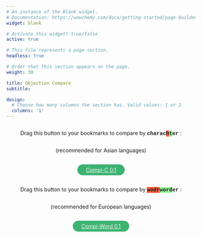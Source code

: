```yaml
---
# An instance of the Blank widget.
# Documentation: https://wowchemy.com/docs/getting-started/page-builder/
widget: blank

# Activate this widget? true/false
active: true

# This file represents a page section.
headless: true

# Order that this section appears on the page.
weight: 30

title: Objection Compare
subtitle:

design:
  # Choose how many columns the section has. Valid values: 1 or 2.
  columns: '1'
---
```


<div style="display:flex;flex-direction:column;align-items:center;justify-content:center;">
<p>Drag this button to your bookmarks to compare by <span style="font-family: 'Courier New', monospace; background-color:white; font-weight: bold;">charac<span style="background-color:tomato;">h</span><span style="background-color:palegreen;">t</span>er</span> :
</p>
 <p>
   (recommended for Asian languages)
 </p>
<a id="simiLink" onMouseOver="this.style.border='mediumaquamarine solid 3px'; this.style.color='aquamarine'"
   onMouseOut="this.style.border='transparent solid 3px'; this.style.color='snow'"
   style="color: snow; background-color: mediumseagreen; border: transparent solid 3px; padding: 3px 20px;border-radius: 15px; margin: 15px;"
href="javascript:unit%20%3D%20%27char%27%3B%20%2F%2A%20%27char%27%7C%27word%27%20%2A%2F%0A%0A%2F%2AControl%20flow%20based%20on%20url%2A%2F%0AcurrentUrl%20%3D%20window.location.href%3B%0Aregex1%20%3D%20%2Fa3%5C.flit%5C.to%5C%2F%23%5C%2Farcade%5C%2Farcade-objection%2F%3B%0Aif%20%28regex1.test%28currentUrl%29%29%20%7B%0A%20%20%20main%28%29%3B%0A%7D%20else%20%7B%0A%20%20%20if%20%28window.confirm%28%60Go%20to%20arcade-objection%20page%3F%60%29%29%20%7B%0A%09%20%20%20window.location.href%3D%27https%3A%2F%2Fa3.flit.to%2F%23%2Farcade%2Farcade-objection%27%3B%0A%20%20%20%7D%3B%0A%7D%0A%0A%0Afunction%20main%28%29%20%7B%0A%09%2F%2APage%20setup%2A%2F%0A%2F%2A%20%09let%20s%20%3D%20document.createElement%28%27style%27%29%3B%0A%09s.innerHTML%20%3D%20%27.text-left%7B%20white-space%3Apre-wrap%3B%20%7D%27%3B%0A%09document.getElementsByTagName%28%27head%27%29%5B0%5D.append%28s%29%3B%20%2A%2F%0A%0A%09nestedTables%20%3D%20%5B...document.querySelectorAll%28%27tbody%20tbody%27%29%5D%3B%0A%09nestedTables.forEach%20%28%28t%2Ci%29%20%3D%3E%20%7B%0A%09%09let%20newRow%20%3D%20t.insertRow%28%29%3B%0A%09%09let%20newCell%20%3D%20newRow.insertCell%28%29%3B%0A%09%09%09newCell.classList.add%28%27text-left%27%29%3B%0A%09%09%09newCell.id%20%3D%20%27diff%27%20%2B%20i%3B%0A%09%09%09newCell.style%20%3D%20%27white-space%3Apre-wrap%3B%27%3B%0A%09%09let%20th%20%3D%20document.createElement%28%27th%27%29%3B%0A%09%09%09newRowHead%20%3D%20newRow.insertBefore%28th%2C%20newCell%29%3B%0A%09%09%09newRowHead.classList.add%28%27bg-muted%27%29%3B%0A%09%09let%20newText%20%3D%20document.createTextNode%28%27Score%27%29%3B%0A%09%09%09newRowHead.appendChild%28newText%29%3B%0A%0A%09%7D%29%3B%0A%0A%09%2F%2ADiff%2A%2F%0A%09nestedTables.forEach%20%28%28t%2Ci%29%20%3D%3E%20%7B%0A%09%09let%20fragment%20%3D%20document.createDocumentFragment%28%29%3B%0A%0A%09%09%2F%2A%20Get%20text%20and%20make%20array%20of%20words%20%28%22%20%22%29%20or%20characters%20%28%22%22%29%20%2A%2F%0A%09%09let%20oldText%2C%20newText%3B%0A%09%09if%20%28unit%20%3D%3D%20%27char%27%29%20%7B%0A%09%09%09oldText%20%3D%20t.getElementsByTagName%28%27td%27%29%5B1%5D.childNodes%5B0%5D.textContent.split%28%22%22%29%3B%0A%09%09%09newText%20%3D%20t.getElementsByTagName%28%27td%27%29%5B2%5D.childNodes%5B0%5D.textContent.split%28%22%22%29%3B%0A%09%09%7D%0A%0A%09%09if%20%28unit%20%3D%3D%20%27word%27%29%20%7B%0A%09%09%09oldText%20%3D%20t.getElementsByTagName%28%27td%27%29%5B1%5D.childNodes%5B0%5D.textContent.replaceAll%28%27%20%27%2C%20%27%20%C2%ABspace%C2%BB%20%27%29.replaceAll%28%27%5Cn%27%2C%20%27%20%5Cn%20%27%29.split%28%22%20%22%29%3B%0A%09%09%09newText%20%3D%20t.getElementsByTagName%28%27td%27%29%5B2%5D.childNodes%5B0%5D.textContent.replaceAll%28%27%20%27%2C%20%27%20%C2%ABspace%C2%BB%20%27%29.replaceAll%28%27%5Cn%27%2C%20%27%20%5Cn%20%27%29.split%28%22%20%22%29%3B%0A%09%09%7D%0A%09%09%0A%09%09%0A%09%09%0A%09%09%2F%2AGenerate%20diff%2A%2F%0A%09%09let%20diff%20%3D%20patienceDiff%28oldText%20%2C%20newText%29%3B%0A%0A%09%09%2F%2Alines%20are%20a%20property%20of%20the%20object%20returned%20by%20patienceDiff%2C%20in%20this%20case%3A%20words%20or%20characters%2A%2F%0A%20%20%20%20%20%20%09diff.lines.forEach%28%28o%29%20%3D%3E%20%7B%0A%20%20%20%20%20%20%20%20var%20color%20%3D%20%22%22%3B%0A%20%20%20%20%20%20%20%20var%20deco%20%3D%20%22%22%3B%0A%09%09%0A%09%09%2F%2AFormat%2A%2F%0A%20%20%20%20%20%20%20%20if%20%28o.aIndex%20%3C%200%29%20%7B%0A%09%09%09%2F%2AINSERTION%2A%2F%0A%09%09%09color%20%3D%20%27rgba%280%2C%20255%2C%200%2C%200.3%29%27%3B%0A%09%09%09deco%20%3D%20%27underline%27%3B%0A%09%09%09if%20%28o.line%20%3D%3D%20%22%5Cn%22%29%20%7Bo.line%20%3D%20%22%5B%E2%86%B5%5D%5Cn%22%7D%20%20%0A%09%09%20%20%0A%09%09%20%20%7D%20else%20if%20%28o.bIndex%20%3C%200%29%20%7B%0A%09%09%09%2F%2ADELETION%2A%2F%0A%09%09%09color%20%3D%20%27rgba%28255%2C%200%2C%200%2C%200.3%29%27%3B%0A%09%09%09deco%20%3D%20%27line-through%27%3B%0A%09%09%09if%20%28o.line%20%3D%3D%20%22%5Cn%22%29%20%7Bo.line%20%3D%20%22%5B%E2%86%B5%5D%22%7D%20%20%0A%09%09%20%20%7D%20%0A%0A%20%20%20%20%20%20%20%20span%20%3D%20document.createElement%28%27span%27%29%3B%0A%20%20%20%20%20%20%20%20span.style.backgroundColor%20%3D%20color%3B%0A%20%20%20%20%20%20%20%20span.style.textDecoration%20%3D%20deco%3B%0A%20%20%20%20%20%20%20%20if%20%28unit%20%3D%3D%20%27word%27%29%20%7Bo.line%20%3D%20o.line.replaceAll%28%27%C2%ABspace%C2%BB%27%2C%20%27%20%27%29%3B%7D%0A%20%20%20%20%20%20%20%20span.appendChild%28document.createTextNode%28o.line%29%29%3B%0A%20%20%20%20%20%20%20%20fragment.appendChild%28span%29%3B%0A%20%20%20%20%20%20%0A%20%20%20%20%20%20%0A%20%20%20%20%20%20%2F%2Adocument.getElementById%28%27diff%27%29.value%20%3D%20fragment%3B%2A%2F%0A%20%20%20%20%20%20document.getElementById%28%27diff%27%2B%20i%29.appendChild%28fragment%29%3B%0A%09%7D%29%3B%0A%09%7D%29%3B%0A%0A%09%2F%2ASimilarity%2A%2F%0A%09nestedTables.forEach%20%28%28t%29%20%3D%3E%20%7B%0A%09%09%2F%2AGet%20text%2A%2F%0A%09%09let%20oldText%20%3D%20t.getElementsByTagName%28%27td%27%29%5B1%5D.childNodes%5B0%5D.textContent%3B%0A%09%09let%20newText%20%3D%20t.getElementsByTagName%28%27td%27%29%5B2%5D.childNodes%5B0%5D.textContent%3B%0A%09%09%2F%2ACompare%2A%2F%0A%09%09var%20score%20%3D%20compareTwoStrings%28oldText%2C%20newText%29%3B%0A%09%09%2F%2ADisplay%20results%2A%2F%0A%09%09if%20%28score%20%3D%3D%20100%29%20%7Bt.getElementsByTagName%28%27th%27%29%5B3%5D.style.color%20%3D%20%27crimson%27%7D%0A%09%09let%20scoreCard%20%3D%20t.getElementsByTagName%28%27th%27%29%5B3%5D.childNodes%5B0%5D%3B%0A%09%09scoreCard.textContent%20%3D%20%60Simi%3A%20%24%7BpercentStyle%28score%29%7D%60%3B%0A%09%09%0A%09%7D%29%3B%0A%7D%0A%0A%0A%0A%0A%0A%0A%0A%0A%0A%0A%0A%0A%0A%0A%0A%0Afunction%20patienceDiff%28aLines%2C%20bLines%2C%20diffPlusFlag%29%20%7B%0A%20%20%20%0A%09function%20findUnique%28arr%2C%20lo%2C%20hi%29%20%7B%0A%09%20%20%0A%09%20%20var%20lineMap%20%3D%20new%20Map%28%29%3B%0A%09%20%20%0A%09%20%20for%20%28let%20i%20%3D%20lo%3B%20i%20%3C%3D%20hi%3B%20i%2B%2B%29%20%7B%0A%09%09let%20line%20%3D%20arr%5Bi%5D%3B%0A%09%09if%20%28lineMap.has%28line%29%29%20%7B%0A%09%09%20%20lineMap.get%28line%29.count%2B%2B%3B%0A%09%09%20%20lineMap.get%28line%29.index%20%3D%20i%3B%0A%09%09%7D%20else%20%7B%0A%09%09%20%20lineMap.set%28line%2C%20%7Bcount%3A1%2C%20index%3A%20i%7D%29%3B%0A%09%09%7D%20%20%0A%09%20%20%7D%0A%09%20%20%0A%09%20%20lineMap.forEach%28%28val%2C%20key%2C%20map%29%20%3D%3E%20%7B%0A%09%09if%20%28val.count%20%21%3D%3D%201%29%20%7B%0A%09%09%20%20map.delete%28key%29%3B%0A%09%09%7D%20else%20%7B%0A%09%09%20%20map.set%28key%2C%20val.index%29%3B%0A%09%09%7D%0A%09%20%20%7D%29%3B%0A%09%20%20%0A%09%20%20return%20lineMap%3B%0A%09%7D%0A%20%20%0A%09function%20uniqueCommon%28aArray%2C%20aLo%2C%20aHi%2C%20bArray%2C%20bLo%2C%20bHi%29%20%7B%0A%09%20%20let%20ma%20%3D%20findUnique%28aArray%2C%20aLo%2C%20aHi%29%3B%0A%09%20%20let%20mb%20%3D%20findUnique%28bArray%2C%20bLo%2C%20bHi%29%3B%0A%09%20%20%0A%09%20%20ma.forEach%28%28val%2C%20key%2C%20map%29%20%3D%3E%20%7B%0A%09%09if%20%28mb.has%28key%29%29%20%7B%0A%09%09%20%20map.set%28key%2C%20%7BindexA%3A%20val%2C%20indexB%3A%20mb.get%28key%29%7D%29%3B%0A%09%09%7D%20else%20%7B%0A%09%09%20%20map.delete%28key%29%3B%0A%09%09%7D%0A%09%20%20%7D%29%3B%0A%09%20%20%0A%09%20%20return%20ma%3B%0A%09%7D%0A%20%20%0A%09function%20longestCommonSubsequence%28abMap%29%20%7B%0A%09%20%20%0A%09%20%20var%20ja%20%3D%20%5B%5D%3B%0A%09%20%20%0A%09%20%20abMap.forEach%28%28val%2C%20key%2C%20map%29%20%3D%3E%20%7B%0A%09%09let%20i%20%3D%200%3B%0A%09%09while%20%28ja%5Bi%5D%20%26%26%20ja%5Bi%5D%5Bja%5Bi%5D.length-1%5D.indexB%20%3C%20val.indexB%29%20%7B%0A%09%09%20%20i%2B%2B%3B%0A%09%09%7D%0A%09%09%0A%09%09if%20%28%21ja%5Bi%5D%29%20%7B%0A%09%09%20%20ja%5Bi%5D%20%3D%20%5B%5D%3B%0A%09%09%7D%0A%20%20%0A%09%09if%20%280%20%3C%20i%29%20%7B%0A%09%09%20%20val.prev%20%3D%20ja%5Bi-1%5D%5Bja%5Bi-1%5D.length%20-%201%5D%3B%0A%09%09%7D%0A%20%20%0A%09%09ja%5Bi%5D.push%28val%29%3B%0A%09%20%20%7D%29%3B%0A%09%20%20%0A%09%20%20var%20lcs%20%3D%20%5B%5D%3B%0A%09%20%20if%20%280%20%3C%20ja.length%29%20%7B%0A%09%09let%20n%20%3D%20ja.length%20-%201%3B%0A%09%09var%20lcs%20%3D%20%5Bja%5Bn%5D%5Bja%5Bn%5D.length%20-%201%5D%5D%3B%0A%09%09while%20%28lcs%5Blcs.length%20-%201%5D.prev%29%20%7B%0A%09%09%20%20lcs.push%28lcs%5Blcs.length%20-%201%5D.prev%29%3B%0A%09%09%7D%0A%09%20%20%7D%0A%09%20%20%0A%09%20%20return%20lcs.reverse%28%29%3B%0A%09%7D%0A%09let%20result%20%3D%20%5B%5D%3B%0A%09let%20deleted%20%3D%200%3B%0A%09let%20inserted%20%3D%200%3B%09%0A%09let%20aMove%20%3D%20%5B%5D%3B%0A%09let%20aMoveIndex%20%3D%20%5B%5D%3B%0A%09let%20bMove%20%3D%20%5B%5D%3B%0A%09let%20bMoveIndex%20%3D%20%5B%5D%3B%0A%09%0A%09function%20addToResult%28aIndex%2C%20bIndex%29%20%7B%0A%09%20%20%0A%09%20%20if%20%28bIndex%20%3C%200%29%20%7B%0A%09%09aMove.push%28aLines%5BaIndex%5D%29%3B%0A%09%09aMoveIndex.push%28result.length%29%3B%0A%09%09deleted%2B%2B%3B%0A%09%20%20%7D%20else%20if%20%28aIndex%20%3C%200%29%20%7B%0A%09%09bMove.push%28bLines%5BbIndex%5D%29%3B%0A%09%09bMoveIndex.push%28result.length%29%3B%0A%09%09inserted%2B%2B%3B%0A%09%20%20%7D%0A%20%20%0A%09%20%20result.push%28%7Bline%3A%200%20%3C%3D%20aIndex%20%3F%20aLines%5BaIndex%5D%20%3A%20bLines%5BbIndex%5D%2C%20aIndex%3A%20aIndex%2C%20bIndex%3A%20bIndex%7D%29%3B%0A%09%7D%0A%09%0A%09function%20addSubMatch%28aLo%2C%20aHi%2C%20bLo%2C%20bHi%29%20%7B%0A%09%20%20%0A%09%20%20while%20%28aLo%20%3C%3D%20aHi%20%26%26%20bLo%20%3C%3D%20bHi%20%26%26%20aLines%5BaLo%5D%20%3D%3D%3D%20bLines%5BbLo%5D%29%20%7B%0A%09%09addToResult%28aLo%2B%2B%2C%20bLo%2B%2B%29%3B%0A%09%20%20%7D%0A%0A%09%20%20let%20aHiTemp%20%3D%20aHi%3B%0A%09%20%20while%20%28aLo%20%3C%3D%20aHi%20%26%26%20bLo%20%3C%3D%20bHi%20%26%26%20aLines%5BaHi%5D%20%3D%3D%3D%20bLines%5BbHi%5D%29%20%7B%0A%09%09aHi--%3B%0A%09%09bHi--%3B%0A%09%20%20%7D%0A%09%20%20%0A%09%20%20let%20uniqueCommonMap%20%3D%20uniqueCommon%28aLines%2C%20aLo%2C%20aHi%2C%20bLines%2C%20bLo%2C%20bHi%29%3B%0A%09%20%20if%20%28uniqueCommonMap.size%20%3D%3D%3D%200%29%20%7B%0A%09%09while%20%28aLo%20%3C%3D%20aHi%29%20%7B%0A%09%09%20%20addToResult%28aLo%2B%2B%2C%20-1%29%3B%0A%09%09%7D%0A%09%09while%20%28bLo%20%3C%3D%20bHi%29%20%7B%0A%09%09%20%20addToResult%28-1%2C%20bLo%2B%2B%29%3B%0A%09%09%7D%20%20%20%20%0A%09%20%20%7D%20else%20%7B%0A%09%09recurseLCS%28aLo%2C%20aHi%2C%20bLo%2C%20bHi%2C%20uniqueCommonMap%29%3B%0A%09%20%20%7D%0A%09%20%20%0A%09%20%20while%20%28aHi%20%3C%20aHiTemp%29%20%7B%0A%09%09addToResult%28%2B%2BaHi%2C%20%2B%2BbHi%29%3B%0A%09%20%20%7D%20%0A%09%7D%0A%20%20%0A%09function%20recurseLCS%28aLo%2C%20aHi%2C%20bLo%2C%20bHi%2C%20uniqueCommonMap%29%20%7B%0A%09%20%20var%20x%20%3D%20longestCommonSubsequence%28uniqueCommonMap%20%7C%7C%20uniqueCommon%28aLines%2C%20aLo%2C%20aHi%2C%20bLines%2C%20bLo%2C%20bHi%29%29%3B%0A%09%20%20if%20%28x.length%20%3D%3D%3D%200%29%20%7B%0A%09%09addSubMatch%28aLo%2C%20aHi%2C%20bLo%2C%20bHi%29%3B%0A%09%20%20%7D%20else%20%7B%0A%09%09if%20%28aLo%20%3C%20x%5B0%5D.indexA%20%7C%7C%20bLo%20%3C%20x%5B0%5D.indexB%29%20%7B%0A%09%09%20%20addSubMatch%28aLo%2C%20x%5B0%5D.indexA-1%2C%20bLo%2C%20x%5B0%5D.indexB-1%29%3B%0A%09%09%7D%0A%20%20%0A%09%09let%20i%3B%0A%09%09for%20%28i%20%3D%200%3B%20i%20%3C%20x.length%20-%201%3B%20i%2B%2B%29%20%7B%0A%09%09%20%20addSubMatch%28x%5Bi%5D.indexA%2C%20x%5Bi%2B1%5D.indexA-1%2C%20x%5Bi%5D.indexB%2C%20x%5Bi%2B1%5D.indexB-1%29%3B%0A%09%09%7D%0A%09%09%0A%09%09if%20%28x%5Bi%5D.indexA%20%3C%3D%20aHi%20%7C%7C%20x%5Bi%5D.indexB%20%3C%3D%20bHi%29%20%7B%0A%09%09%20%20addSubMatch%28x%5Bi%5D.indexA%2C%20aHi%2C%20x%5Bi%5D.indexB%2C%20bHi%29%3B%0A%09%09%7D%0A%09%20%20%7D%0A%09%7D%0A%09%0A%09recurseLCS%280%2C%20aLines.length-1%2C%200%2C%20bLines.length-1%29%3B%0A%09%0A%09if%20%28diffPlusFlag%29%20%7B%0A%09%20%20return%20%7Blines%3A%20result%2C%20lineCountDeleted%3A%20deleted%2C%20lineCountInserted%3A%20inserted%2C%20lineCountMoved%3A%200%2C%20aMove%3A%20aMove%2C%20aMoveIndex%3A%20aMoveIndex%2C%20bMove%3A%20bMove%2C%20bMoveIndex%3A%20bMoveIndex%7D%3B%0A%09%7D%0A%09%0A%09return%20%7Blines%3A%20result%2C%20lineCountDeleted%3A%20deleted%2C%20lineCountInserted%3A%20inserted%2C%20lineCountMoved%3A0%7D%3B%0A%20%20%7D%0A%0A%0A%0A%0A%0A%0A%0A%0A%0A%0A%0A%0A%0A%0A%0A%0A%0A%0A%0A%0A%0A%20%20function%20compareTwoStrings%28first%2C%20second%29%20%7B%0A%09first%20%3D%20first.replace%28%2F%5Cs%2B%2Fg%2C%20%27%27%29%3B%0A%09second%20%3D%20second.replace%28%2F%5Cs%2B%2Fg%2C%20%27%27%29%3B%0A%09%0A%09if%20%28first%20%3D%3D%3D%20second%29%20return%20100%3B%20%2F%2A%20identical%20or%20empty%20%2A%2F%0A%09if%20%28first.length%20%3C%202%20%7C%7C%20second.length%20%3C%202%29%20return%200%3B%20%2F%2A%20if%20either%20is%20a%200-letter%20or%201-letter%20string%20%2A%2F%0A%09%0A%09let%20firstBigrams%20%3D%20new%20Map%28%29%3B%0A%09for%20%28let%20i%20%3D%200%3B%20i%20%3C%20first.length%20-%201%3B%20i%2B%2B%29%20%7B%0A%09%09const%20bigram%20%3D%20first.substring%28i%2C%20i%20%2B%202%29%3B%0A%09%09const%20count%20%3D%20firstBigrams.has%28bigram%29%0A%09%09%09%3F%20firstBigrams.get%28bigram%29%20%2B%201%0A%09%09%09%3A%201%3B%0A%09%0A%09%09firstBigrams.set%28bigram%2C%20count%29%3B%0A%09%7D%3B%0A%09%0A%09let%20intersectionSize%20%3D%200%3B%0A%09for%20%28let%20i%20%3D%200%3B%20i%20%3C%20second.length%20-%201%3B%20i%2B%2B%29%20%7B%0A%09%09const%20bigram%20%3D%20second.substring%28i%2C%20i%20%2B%202%29%3B%0A%09%09const%20count%20%3D%20firstBigrams.has%28bigram%29%0A%09%09%09%3F%20firstBigrams.get%28bigram%29%0A%09%09%09%3A%200%3B%0A%09%0A%09%09if%20%28count%20%3E%200%29%20%7B%0A%09%09%09firstBigrams.set%28bigram%2C%20count%20-%201%29%3B%0A%09%09%09intersectionSize%2B%2B%3B%0A%09%09%7D%0A%09%7D%0A%09return%20%282.0%20%2A%20intersectionSize%29%20%2F%20%28first.length%20%2B%20second.length%20-%202%29%20%2A%20100%3B%0A%7D%0A%0A%0A%0Afunction%20percentStyle%28float%29%7B%0A%09return%20float.toFixed%282%29.replace%28%2F%5B.%2C%5D00%24%2F%2C%20%22%22%29%20%2B%20%27%25%27%3B%0A%7D">Compi-C 0.1</a>
</div>

<div style="display:flex;flex-direction:column;align-items:center;justify-content:center;">
<p>Drag this button to your bookmarks to compare by <span style="font-family: 'Courier New', monospace; background-color:white; font-weight: bold;"><span style="background-color:tomato;">wodr</span><span style="background-color:palegreen;">word</span>er</span> :
</p>
 <p>
   (recommended for European languages)
 </p>
<a id="simiLink" onMouseOver="this.style.border='mediumaquamarine solid 3px'; this.style.color='aquamarine'"
   onMouseOut="this.style.border='transparent solid 3px'; this.style.color='snow'"
   style="color: snow; background-color: mediumseagreen; border: transparent solid 3px; padding: 3px 20px;border-radius: 15px; margin: 15px;"
href="javascript:unit%20%3D%20%27word%27%3B%20%2F%2A%20%27char%27%7C%27word%27%20%2A%2F%0A%0A%2F%2AControl%20flow%20based%20on%20url%2A%2F%0AcurrentUrl%20%3D%20window.location.href%3B%0Aregex1%20%3D%20%2Fa3%5C.flit%5C.to%5C%2F%23%5C%2Farcade%5C%2Farcade-objection%2F%3B%0Aif%20%28regex1.test%28currentUrl%29%29%20%7B%0A%20%20%20main%28%29%3B%0A%7D%20else%20%7B%0A%20%20%20if%20%28window.confirm%28%60Go%20to%20arcade-objection%20page%3F%60%29%29%20%7B%0A%09%20%20%20window.location.href%3D%27https%3A%2F%2Fa3.flit.to%2F%23%2Farcade%2Farcade-objection%27%3B%0A%20%20%20%7D%3B%0A%7D%0A%0A%0Afunction%20main%28%29%20%7B%0A%09%2F%2APage%20setup%2A%2F%0A%2F%2A%20%09let%20s%20%3D%20document.createElement%28%27style%27%29%3B%0A%09s.innerHTML%20%3D%20%27.text-left%7B%20white-space%3Apre-wrap%3B%20%7D%27%3B%0A%09document.getElementsByTagName%28%27head%27%29%5B0%5D.append%28s%29%3B%20%2A%2F%0A%0A%09nestedTables%20%3D%20%5B...document.querySelectorAll%28%27tbody%20tbody%27%29%5D%3B%0A%09nestedTables.forEach%20%28%28t%2Ci%29%20%3D%3E%20%7B%0A%09%09let%20newRow%20%3D%20t.insertRow%28%29%3B%0A%09%09let%20newCell%20%3D%20newRow.insertCell%28%29%3B%0A%09%09%09newCell.classList.add%28%27text-left%27%29%3B%0A%09%09%09newCell.id%20%3D%20%27diff%27%20%2B%20i%3B%0A%09%09%09newCell.style%20%3D%20%27white-space%3Apre-wrap%3B%27%3B%0A%09%09let%20th%20%3D%20document.createElement%28%27th%27%29%3B%0A%09%09%09newRowHead%20%3D%20newRow.insertBefore%28th%2C%20newCell%29%3B%0A%09%09%09newRowHead.classList.add%28%27bg-muted%27%29%3B%0A%09%09let%20newText%20%3D%20document.createTextNode%28%27Score%27%29%3B%0A%09%09%09newRowHead.appendChild%28newText%29%3B%0A%0A%09%7D%29%3B%0A%0A%09%2F%2ADiff%2A%2F%0A%09nestedTables.forEach%20%28%28t%2Ci%29%20%3D%3E%20%7B%0A%09%09let%20fragment%20%3D%20document.createDocumentFragment%28%29%3B%0A%0A%09%09%2F%2A%20Get%20text%20and%20make%20array%20of%20words%20%28%22%20%22%29%20or%20characters%20%28%22%22%29%20%2A%2F%0A%09%09let%20oldText%2C%20newText%3B%0A%09%09if%20%28unit%20%3D%3D%20%27char%27%29%20%7B%0A%09%09%09oldText%20%3D%20t.getElementsByTagName%28%27td%27%29%5B1%5D.childNodes%5B0%5D.textContent.split%28%22%22%29%3B%0A%09%09%09newText%20%3D%20t.getElementsByTagName%28%27td%27%29%5B2%5D.childNodes%5B0%5D.textContent.split%28%22%22%29%3B%0A%09%09%7D%0A%0A%09%09if%20%28unit%20%3D%3D%20%27word%27%29%20%7B%0A%09%09%09oldText%20%3D%20t.getElementsByTagName%28%27td%27%29%5B1%5D.childNodes%5B0%5D.textContent.replaceAll%28%27%20%27%2C%20%27%20%C2%ABspace%C2%BB%20%27%29.replaceAll%28%27%5Cn%27%2C%20%27%20%5Cn%20%27%29.split%28%22%20%22%29%3B%0A%09%09%09newText%20%3D%20t.getElementsByTagName%28%27td%27%29%5B2%5D.childNodes%5B0%5D.textContent.replaceAll%28%27%20%27%2C%20%27%20%C2%ABspace%C2%BB%20%27%29.replaceAll%28%27%5Cn%27%2C%20%27%20%5Cn%20%27%29.split%28%22%20%22%29%3B%0A%09%09%7D%0A%09%09%0A%09%09%0A%09%09%0A%09%09%2F%2AGenerate%20diff%2A%2F%0A%09%09let%20diff%20%3D%20patienceDiff%28oldText%20%2C%20newText%29%3B%0A%0A%09%09%2F%2Alines%20are%20a%20property%20of%20the%20object%20returned%20by%20patienceDiff%2C%20in%20this%20case%3A%20words%20or%20characters%2A%2F%0A%20%20%20%20%20%20%09diff.lines.forEach%28%28o%29%20%3D%3E%20%7B%0A%20%20%20%20%20%20%20%20var%20color%20%3D%20%22%22%3B%0A%20%20%20%20%20%20%20%20var%20deco%20%3D%20%22%22%3B%0A%09%09%0A%09%09%2F%2AFormat%2A%2F%0A%20%20%20%20%20%20%20%20if%20%28o.aIndex%20%3C%200%29%20%7B%0A%09%09%09%2F%2AINSERTION%2A%2F%0A%09%09%09color%20%3D%20%27rgba%280%2C%20255%2C%200%2C%200.3%29%27%3B%0A%09%09%09deco%20%3D%20%27underline%27%3B%0A%09%09%09if%20%28o.line%20%3D%3D%20%22%5Cn%22%29%20%7Bo.line%20%3D%20%22%5B%E2%86%B5%5D%5Cn%22%7D%20%20%0A%09%09%20%20%0A%09%09%20%20%7D%20else%20if%20%28o.bIndex%20%3C%200%29%20%7B%0A%09%09%09%2F%2ADELETION%2A%2F%0A%09%09%09color%20%3D%20%27rgba%28255%2C%200%2C%200%2C%200.3%29%27%3B%0A%09%09%09deco%20%3D%20%27line-through%27%3B%0A%09%09%09if%20%28o.line%20%3D%3D%20%22%5Cn%22%29%20%7Bo.line%20%3D%20%22%5B%E2%86%B5%5D%22%7D%20%20%0A%09%09%20%20%7D%20%0A%0A%20%20%20%20%20%20%20%20span%20%3D%20document.createElement%28%27span%27%29%3B%0A%20%20%20%20%20%20%20%20span.style.backgroundColor%20%3D%20color%3B%0A%20%20%20%20%20%20%20%20span.style.textDecoration%20%3D%20deco%3B%0A%20%20%20%20%20%20%20%20if%20%28unit%20%3D%3D%20%27word%27%29%20%7Bo.line%20%3D%20o.line.replaceAll%28%27%C2%ABspace%C2%BB%27%2C%20%27%20%27%29%3B%7D%0A%20%20%20%20%20%20%20%20span.appendChild%28document.createTextNode%28o.line%29%29%3B%0A%20%20%20%20%20%20%20%20fragment.appendChild%28span%29%3B%0A%20%20%20%20%20%20%0A%20%20%20%20%20%20%0A%20%20%20%20%20%20%2F%2Adocument.getElementById%28%27diff%27%29.value%20%3D%20fragment%3B%2A%2F%0A%20%20%20%20%20%20document.getElementById%28%27diff%27%2B%20i%29.appendChild%28fragment%29%3B%0A%09%7D%29%3B%0A%09%7D%29%3B%0A%0A%09%2F%2ASimilarity%2A%2F%0A%09nestedTables.forEach%20%28%28t%29%20%3D%3E%20%7B%0A%09%09%2F%2AGet%20text%2A%2F%0A%09%09let%20oldText%20%3D%20t.getElementsByTagName%28%27td%27%29%5B1%5D.childNodes%5B0%5D.textContent%3B%0A%09%09let%20newText%20%3D%20t.getElementsByTagName%28%27td%27%29%5B2%5D.childNodes%5B0%5D.textContent%3B%0A%09%09%2F%2ACompare%2A%2F%0A%09%09var%20score%20%3D%20compareTwoStrings%28oldText%2C%20newText%29%3B%0A%09%09%2F%2ADisplay%20results%2A%2F%0A%09%09if%20%28score%20%3D%3D%20100%29%20%7Bt.getElementsByTagName%28%27th%27%29%5B3%5D.style.color%20%3D%20%27crimson%27%7D%0A%09%09let%20scoreCard%20%3D%20t.getElementsByTagName%28%27th%27%29%5B3%5D.childNodes%5B0%5D%3B%0A%09%09scoreCard.textContent%20%3D%20%60Simi%3A%20%24%7BpercentStyle%28score%29%7D%60%3B%0A%09%09%0A%09%7D%29%3B%0A%7D%0A%0A%0A%0A%0A%0A%0A%0A%0A%0A%0A%0A%0A%0A%0A%0A%0Afunction%20patienceDiff%28aLines%2C%20bLines%2C%20diffPlusFlag%29%20%7B%0A%20%20%20%0A%09function%20findUnique%28arr%2C%20lo%2C%20hi%29%20%7B%0A%09%20%20%0A%09%20%20var%20lineMap%20%3D%20new%20Map%28%29%3B%0A%09%20%20%0A%09%20%20for%20%28let%20i%20%3D%20lo%3B%20i%20%3C%3D%20hi%3B%20i%2B%2B%29%20%7B%0A%09%09let%20line%20%3D%20arr%5Bi%5D%3B%0A%09%09if%20%28lineMap.has%28line%29%29%20%7B%0A%09%09%20%20lineMap.get%28line%29.count%2B%2B%3B%0A%09%09%20%20lineMap.get%28line%29.index%20%3D%20i%3B%0A%09%09%7D%20else%20%7B%0A%09%09%20%20lineMap.set%28line%2C%20%7Bcount%3A1%2C%20index%3A%20i%7D%29%3B%0A%09%09%7D%20%20%0A%09%20%20%7D%0A%09%20%20%0A%09%20%20lineMap.forEach%28%28val%2C%20key%2C%20map%29%20%3D%3E%20%7B%0A%09%09if%20%28val.count%20%21%3D%3D%201%29%20%7B%0A%09%09%20%20map.delete%28key%29%3B%0A%09%09%7D%20else%20%7B%0A%09%09%20%20map.set%28key%2C%20val.index%29%3B%0A%09%09%7D%0A%09%20%20%7D%29%3B%0A%09%20%20%0A%09%20%20return%20lineMap%3B%0A%09%7D%0A%20%20%0A%09function%20uniqueCommon%28aArray%2C%20aLo%2C%20aHi%2C%20bArray%2C%20bLo%2C%20bHi%29%20%7B%0A%09%20%20let%20ma%20%3D%20findUnique%28aArray%2C%20aLo%2C%20aHi%29%3B%0A%09%20%20let%20mb%20%3D%20findUnique%28bArray%2C%20bLo%2C%20bHi%29%3B%0A%09%20%20%0A%09%20%20ma.forEach%28%28val%2C%20key%2C%20map%29%20%3D%3E%20%7B%0A%09%09if%20%28mb.has%28key%29%29%20%7B%0A%09%09%20%20map.set%28key%2C%20%7BindexA%3A%20val%2C%20indexB%3A%20mb.get%28key%29%7D%29%3B%0A%09%09%7D%20else%20%7B%0A%09%09%20%20map.delete%28key%29%3B%0A%09%09%7D%0A%09%20%20%7D%29%3B%0A%09%20%20%0A%09%20%20return%20ma%3B%0A%09%7D%0A%20%20%0A%09function%20longestCommonSubsequence%28abMap%29%20%7B%0A%09%20%20%0A%09%20%20var%20ja%20%3D%20%5B%5D%3B%0A%09%20%20%0A%09%20%20abMap.forEach%28%28val%2C%20key%2C%20map%29%20%3D%3E%20%7B%0A%09%09let%20i%20%3D%200%3B%0A%09%09while%20%28ja%5Bi%5D%20%26%26%20ja%5Bi%5D%5Bja%5Bi%5D.length-1%5D.indexB%20%3C%20val.indexB%29%20%7B%0A%09%09%20%20i%2B%2B%3B%0A%09%09%7D%0A%09%09%0A%09%09if%20%28%21ja%5Bi%5D%29%20%7B%0A%09%09%20%20ja%5Bi%5D%20%3D%20%5B%5D%3B%0A%09%09%7D%0A%20%20%0A%09%09if%20%280%20%3C%20i%29%20%7B%0A%09%09%20%20val.prev%20%3D%20ja%5Bi-1%5D%5Bja%5Bi-1%5D.length%20-%201%5D%3B%0A%09%09%7D%0A%20%20%0A%09%09ja%5Bi%5D.push%28val%29%3B%0A%09%20%20%7D%29%3B%0A%09%20%20%0A%09%20%20var%20lcs%20%3D%20%5B%5D%3B%0A%09%20%20if%20%280%20%3C%20ja.length%29%20%7B%0A%09%09let%20n%20%3D%20ja.length%20-%201%3B%0A%09%09var%20lcs%20%3D%20%5Bja%5Bn%5D%5Bja%5Bn%5D.length%20-%201%5D%5D%3B%0A%09%09while%20%28lcs%5Blcs.length%20-%201%5D.prev%29%20%7B%0A%09%09%20%20lcs.push%28lcs%5Blcs.length%20-%201%5D.prev%29%3B%0A%09%09%7D%0A%09%20%20%7D%0A%09%20%20%0A%09%20%20return%20lcs.reverse%28%29%3B%0A%09%7D%0A%09let%20result%20%3D%20%5B%5D%3B%0A%09let%20deleted%20%3D%200%3B%0A%09let%20inserted%20%3D%200%3B%09%0A%09let%20aMove%20%3D%20%5B%5D%3B%0A%09let%20aMoveIndex%20%3D%20%5B%5D%3B%0A%09let%20bMove%20%3D%20%5B%5D%3B%0A%09let%20bMoveIndex%20%3D%20%5B%5D%3B%0A%09%0A%09function%20addToResult%28aIndex%2C%20bIndex%29%20%7B%0A%09%20%20%0A%09%20%20if%20%28bIndex%20%3C%200%29%20%7B%0A%09%09aMove.push%28aLines%5BaIndex%5D%29%3B%0A%09%09aMoveIndex.push%28result.length%29%3B%0A%09%09deleted%2B%2B%3B%0A%09%20%20%7D%20else%20if%20%28aIndex%20%3C%200%29%20%7B%0A%09%09bMove.push%28bLines%5BbIndex%5D%29%3B%0A%09%09bMoveIndex.push%28result.length%29%3B%0A%09%09inserted%2B%2B%3B%0A%09%20%20%7D%0A%20%20%0A%09%20%20result.push%28%7Bline%3A%200%20%3C%3D%20aIndex%20%3F%20aLines%5BaIndex%5D%20%3A%20bLines%5BbIndex%5D%2C%20aIndex%3A%20aIndex%2C%20bIndex%3A%20bIndex%7D%29%3B%0A%09%7D%0A%09%0A%09function%20addSubMatch%28aLo%2C%20aHi%2C%20bLo%2C%20bHi%29%20%7B%0A%09%20%20%0A%09%20%20while%20%28aLo%20%3C%3D%20aHi%20%26%26%20bLo%20%3C%3D%20bHi%20%26%26%20aLines%5BaLo%5D%20%3D%3D%3D%20bLines%5BbLo%5D%29%20%7B%0A%09%09addToResult%28aLo%2B%2B%2C%20bLo%2B%2B%29%3B%0A%09%20%20%7D%0A%0A%09%20%20let%20aHiTemp%20%3D%20aHi%3B%0A%09%20%20while%20%28aLo%20%3C%3D%20aHi%20%26%26%20bLo%20%3C%3D%20bHi%20%26%26%20aLines%5BaHi%5D%20%3D%3D%3D%20bLines%5BbHi%5D%29%20%7B%0A%09%09aHi--%3B%0A%09%09bHi--%3B%0A%09%20%20%7D%0A%09%20%20%0A%09%20%20let%20uniqueCommonMap%20%3D%20uniqueCommon%28aLines%2C%20aLo%2C%20aHi%2C%20bLines%2C%20bLo%2C%20bHi%29%3B%0A%09%20%20if%20%28uniqueCommonMap.size%20%3D%3D%3D%200%29%20%7B%0A%09%09while%20%28aLo%20%3C%3D%20aHi%29%20%7B%0A%09%09%20%20addToResult%28aLo%2B%2B%2C%20-1%29%3B%0A%09%09%7D%0A%09%09while%20%28bLo%20%3C%3D%20bHi%29%20%7B%0A%09%09%20%20addToResult%28-1%2C%20bLo%2B%2B%29%3B%0A%09%09%7D%20%20%20%20%0A%09%20%20%7D%20else%20%7B%0A%09%09recurseLCS%28aLo%2C%20aHi%2C%20bLo%2C%20bHi%2C%20uniqueCommonMap%29%3B%0A%09%20%20%7D%0A%09%20%20%0A%09%20%20while%20%28aHi%20%3C%20aHiTemp%29%20%7B%0A%09%09addToResult%28%2B%2BaHi%2C%20%2B%2BbHi%29%3B%0A%09%20%20%7D%20%0A%09%7D%0A%20%20%0A%09function%20recurseLCS%28aLo%2C%20aHi%2C%20bLo%2C%20bHi%2C%20uniqueCommonMap%29%20%7B%0A%09%20%20var%20x%20%3D%20longestCommonSubsequence%28uniqueCommonMap%20%7C%7C%20uniqueCommon%28aLines%2C%20aLo%2C%20aHi%2C%20bLines%2C%20bLo%2C%20bHi%29%29%3B%0A%09%20%20if%20%28x.length%20%3D%3D%3D%200%29%20%7B%0A%09%09addSubMatch%28aLo%2C%20aHi%2C%20bLo%2C%20bHi%29%3B%0A%09%20%20%7D%20else%20%7B%0A%09%09if%20%28aLo%20%3C%20x%5B0%5D.indexA%20%7C%7C%20bLo%20%3C%20x%5B0%5D.indexB%29%20%7B%0A%09%09%20%20addSubMatch%28aLo%2C%20x%5B0%5D.indexA-1%2C%20bLo%2C%20x%5B0%5D.indexB-1%29%3B%0A%09%09%7D%0A%20%20%0A%09%09let%20i%3B%0A%09%09for%20%28i%20%3D%200%3B%20i%20%3C%20x.length%20-%201%3B%20i%2B%2B%29%20%7B%0A%09%09%20%20addSubMatch%28x%5Bi%5D.indexA%2C%20x%5Bi%2B1%5D.indexA-1%2C%20x%5Bi%5D.indexB%2C%20x%5Bi%2B1%5D.indexB-1%29%3B%0A%09%09%7D%0A%09%09%0A%09%09if%20%28x%5Bi%5D.indexA%20%3C%3D%20aHi%20%7C%7C%20x%5Bi%5D.indexB%20%3C%3D%20bHi%29%20%7B%0A%09%09%20%20addSubMatch%28x%5Bi%5D.indexA%2C%20aHi%2C%20x%5Bi%5D.indexB%2C%20bHi%29%3B%0A%09%09%7D%0A%09%20%20%7D%0A%09%7D%0A%09%0A%09recurseLCS%280%2C%20aLines.length-1%2C%200%2C%20bLines.length-1%29%3B%0A%09%0A%09if%20%28diffPlusFlag%29%20%7B%0A%09%20%20return%20%7Blines%3A%20result%2C%20lineCountDeleted%3A%20deleted%2C%20lineCountInserted%3A%20inserted%2C%20lineCountMoved%3A%200%2C%20aMove%3A%20aMove%2C%20aMoveIndex%3A%20aMoveIndex%2C%20bMove%3A%20bMove%2C%20bMoveIndex%3A%20bMoveIndex%7D%3B%0A%09%7D%0A%09%0A%09return%20%7Blines%3A%20result%2C%20lineCountDeleted%3A%20deleted%2C%20lineCountInserted%3A%20inserted%2C%20lineCountMoved%3A0%7D%3B%0A%20%20%7D%0A%0A%0A%0A%0A%0A%0A%0A%0A%0A%0A%0A%0A%0A%0A%0A%0A%0A%0A%0A%0A%0A%20%20function%20compareTwoStrings%28first%2C%20second%29%20%7B%0A%09first%20%3D%20first.replace%28%2F%5Cs%2B%2Fg%2C%20%27%27%29%3B%0A%09second%20%3D%20second.replace%28%2F%5Cs%2B%2Fg%2C%20%27%27%29%3B%0A%09%0A%09if%20%28first%20%3D%3D%3D%20second%29%20return%20100%3B%20%2F%2A%20identical%20or%20empty%20%2A%2F%0A%09if%20%28first.length%20%3C%202%20%7C%7C%20second.length%20%3C%202%29%20return%200%3B%20%2F%2A%20if%20either%20is%20a%200-letter%20or%201-letter%20string%20%2A%2F%0A%09%0A%09let%20firstBigrams%20%3D%20new%20Map%28%29%3B%0A%09for%20%28let%20i%20%3D%200%3B%20i%20%3C%20first.length%20-%201%3B%20i%2B%2B%29%20%7B%0A%09%09const%20bigram%20%3D%20first.substring%28i%2C%20i%20%2B%202%29%3B%0A%09%09const%20count%20%3D%20firstBigrams.has%28bigram%29%0A%09%09%09%3F%20firstBigrams.get%28bigram%29%20%2B%201%0A%09%09%09%3A%201%3B%0A%09%0A%09%09firstBigrams.set%28bigram%2C%20count%29%3B%0A%09%7D%3B%0A%09%0A%09let%20intersectionSize%20%3D%200%3B%0A%09for%20%28let%20i%20%3D%200%3B%20i%20%3C%20second.length%20-%201%3B%20i%2B%2B%29%20%7B%0A%09%09const%20bigram%20%3D%20second.substring%28i%2C%20i%20%2B%202%29%3B%0A%09%09const%20count%20%3D%20firstBigrams.has%28bigram%29%0A%09%09%09%3F%20firstBigrams.get%28bigram%29%0A%09%09%09%3A%200%3B%0A%09%0A%09%09if%20%28count%20%3E%200%29%20%7B%0A%09%09%09firstBigrams.set%28bigram%2C%20count%20-%201%29%3B%0A%09%09%09intersectionSize%2B%2B%3B%0A%09%09%7D%0A%09%7D%0A%09return%20%282.0%20%2A%20intersectionSize%29%20%2F%20%28first.length%20%2B%20second.length%20-%202%29%20%2A%20100%3B%0A%7D%0A%0A%0A%0Afunction%20percentStyle%28float%29%7B%0A%09return%20float.toFixed%282%29.replace%28%2F%5B.%2C%5D00%24%2F%2C%20%22%22%29%20%2B%20%27%25%27%3B%0A%7D">Compi-Word 0.1</a>
</div>


        
